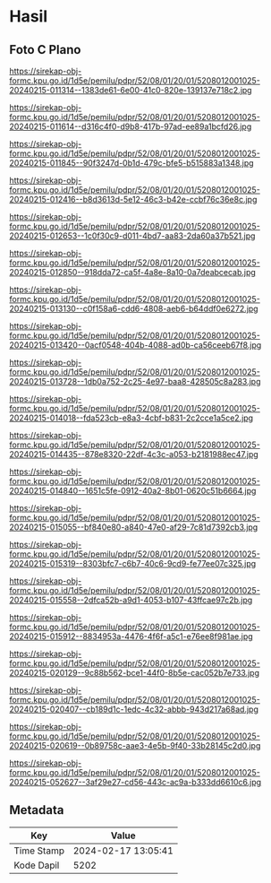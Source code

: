 # Hasil

## Foto C Plano

https://sirekap-obj-formc.kpu.go.id/1d5e/pemilu/pdpr/52/08/01/20/01/5208012001025-20240215-011314--1383de61-6e00-41c0-820e-139137e718c2.jpg

https://sirekap-obj-formc.kpu.go.id/1d5e/pemilu/pdpr/52/08/01/20/01/5208012001025-20240215-011614--d316c4f0-d9b8-417b-97ad-ee89a1bcfd26.jpg

https://sirekap-obj-formc.kpu.go.id/1d5e/pemilu/pdpr/52/08/01/20/01/5208012001025-20240215-011845--90f3247d-0b1d-479c-bfe5-b515883a1348.jpg

https://sirekap-obj-formc.kpu.go.id/1d5e/pemilu/pdpr/52/08/01/20/01/5208012001025-20240215-012416--b8d3613d-5e12-46c3-b42e-ccbf76c36e8c.jpg

https://sirekap-obj-formc.kpu.go.id/1d5e/pemilu/pdpr/52/08/01/20/01/5208012001025-20240215-012653--1c0f30c9-d011-4bd7-aa83-2da60a37b521.jpg

https://sirekap-obj-formc.kpu.go.id/1d5e/pemilu/pdpr/52/08/01/20/01/5208012001025-20240215-012850--918dda72-ca5f-4a8e-8a10-0a7deabcecab.jpg

https://sirekap-obj-formc.kpu.go.id/1d5e/pemilu/pdpr/52/08/01/20/01/5208012001025-20240215-013130--c0f158a6-cdd6-4808-aeb6-b64ddf0e6272.jpg

https://sirekap-obj-formc.kpu.go.id/1d5e/pemilu/pdpr/52/08/01/20/01/5208012001025-20240215-013420--0acf0548-404b-4088-ad0b-ca56ceeb67f8.jpg

https://sirekap-obj-formc.kpu.go.id/1d5e/pemilu/pdpr/52/08/01/20/01/5208012001025-20240215-013728--1db0a752-2c25-4e97-baa8-428505c8a283.jpg

https://sirekap-obj-formc.kpu.go.id/1d5e/pemilu/pdpr/52/08/01/20/01/5208012001025-20240215-014018--fda523cb-e8a3-4cbf-b831-2c2cce1a5ce2.jpg

https://sirekap-obj-formc.kpu.go.id/1d5e/pemilu/pdpr/52/08/01/20/01/5208012001025-20240215-014435--878e8320-22df-4c3c-a053-b2181988ec47.jpg

https://sirekap-obj-formc.kpu.go.id/1d5e/pemilu/pdpr/52/08/01/20/01/5208012001025-20240215-014840--1651c5fe-0912-40a2-8b01-0620c51b6664.jpg

https://sirekap-obj-formc.kpu.go.id/1d5e/pemilu/pdpr/52/08/01/20/01/5208012001025-20240215-015055--bf840e80-a840-47e0-af29-7c81d7392cb3.jpg

https://sirekap-obj-formc.kpu.go.id/1d5e/pemilu/pdpr/52/08/01/20/01/5208012001025-20240215-015319--8303bfc7-c6b7-40c6-9cd9-fe77ee07c325.jpg

https://sirekap-obj-formc.kpu.go.id/1d5e/pemilu/pdpr/52/08/01/20/01/5208012001025-20240215-015558--2dfca52b-a9d1-4053-b107-43ffcae97c2b.jpg

https://sirekap-obj-formc.kpu.go.id/1d5e/pemilu/pdpr/52/08/01/20/01/5208012001025-20240215-015912--8834953a-4476-4f6f-a5c1-e76ee8f981ae.jpg

https://sirekap-obj-formc.kpu.go.id/1d5e/pemilu/pdpr/52/08/01/20/01/5208012001025-20240215-020129--9c88b562-bce1-44f0-8b5e-cac052b7e733.jpg

https://sirekap-obj-formc.kpu.go.id/1d5e/pemilu/pdpr/52/08/01/20/01/5208012001025-20240215-020407--cb189d1c-1edc-4c32-abbb-943d217a68ad.jpg

https://sirekap-obj-formc.kpu.go.id/1d5e/pemilu/pdpr/52/08/01/20/01/5208012001025-20240215-020619--0b89758c-aae3-4e5b-9f40-33b28145c2d0.jpg

https://sirekap-obj-formc.kpu.go.id/1d5e/pemilu/pdpr/52/08/01/20/01/5208012001025-20240215-052627--3af29e27-cd56-443c-ac9a-b333dd6610c6.jpg


## Metadata

| Key        | Value               |
| ---------- | ------------------- |
| Time Stamp | 2024-02-17 13:05:41 |
| Kode Dapil | 5202                |



